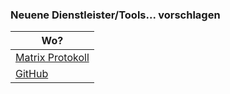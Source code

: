 ### Neuene Dienstleister/Tools... vorschlagen

| Wo?                                                             |
| --------------------------------------------------------------- |
| [Matrix Protokoll](https://matrix.to/#/#vorschlaege:matrix.org) |
| [GitHub](https://github.com/gitpages/echtme.ga)                 |
